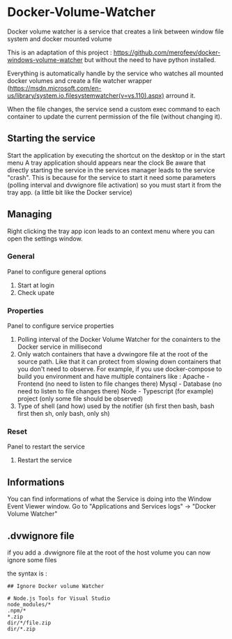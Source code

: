 # Docker-Volume-Watcher
Docker volume watcher is a service that creates a link between window file system and docker mounted volume

This is an adaptation of this project : https://github.com/merofeev/docker-windows-volume-watcher but without the need to have python installed.

Everything is automatically handle by the service who watches all mounted docker volumes and create a file watcher wrapper (https://msdn.microsoft.com/en-us/library/system.io.filesystemwatcher(v=vs.110).aspx) arround it.

When the file changes, the service send a custom exec command to each container to update the current permission of the file (without changing it).

## Starting the service
Start the application by executing the shortcut on the desktop or in the start menu
A tray application should appears near the clock
Be aware that directly starting the service in the services manager leads to the service "crash". This is because for the service to start it need some parameters (polling interval and dvwignore file activation) so you must start it from the tray app. (a little bit like the Docker service)

## Managing
Right clicking the tray app icon leads to an context menu where you can open the settings window.

### General
Panel to configure general options
1. Start at login
2. Check upate

### Properties
Panel to configure service properties
1. Polling interval of the Docker Volume Watcher for the conainters to the Docker service in millisecond
2. Only watch containers that have a dvwingore file at the root of the source path. Like that it can protect from slowing down containers that you don't need to observe.
For example, if you use docker-compose to build you environment and have multiple containers like :
Apache - Frontend (no need to listen to file changes there)
Mysql - Database (no need to listen to file changes there)
Node - Typescript (for example) project (only some file should be observed)
3. Type of shell (and how) used by the notifier (sh first then bash, bash first then sh, only bash, only sh)

### Reset
Panel to restart the service
1. Restart the service

## Informations
You can find informations of what the Service is doing into the Window Event Viewer window.
Go to "Applications and Services logs" -> "Docker Volume Watcher"

## .dvwignore file
if you add a .dvwignore file at the root of the host volume you can now ignore some files

the syntax is :

```
## Ignore Docker volume Watcher

# Node.js Tools for Visual Studio
node_modules/*
.npm/*
*.zip
dir/*/file.zip
dir/*.zip
```

